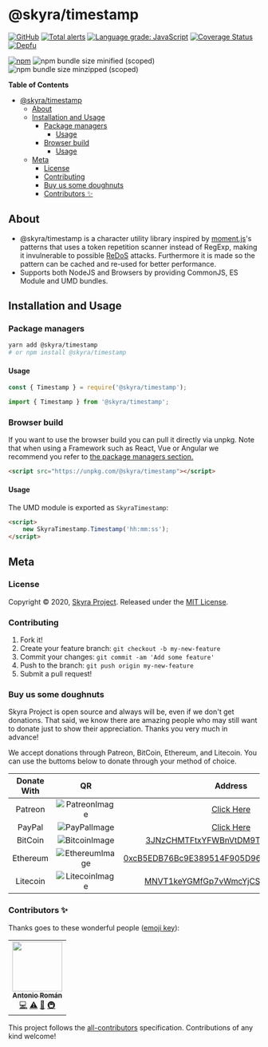 # @skyra/timestamp

[![GitHub](https://img.shields.io/github/license/skyra-project/timestamp)](https://github.com/skyra-project/timestamp/blob/main/LICENSE.md)
[![Total alerts](https://img.shields.io/lgtm/alerts/g/skyra-project/timestamp.svg?logo=lgtm&logoWidth=18)](https://lgtm.com/projects/g/skyra-project/timestamp/alerts/)
[![Language grade: JavaScript](https://img.shields.io/lgtm/grade/javascript/g/skyra-project/timestamp.svg?logo=lgtm&logoWidth=18)](https://lgtm.com/projects/g/skyra-project/timestamp/context:javascript)
[![Coverage Status](https://coveralls.io/repos/github/skyra-project/timestamp/badge.svg?branch=main)](https://coveralls.io/github/skyra-project/timestamp?branch=main)
[![Depfu](https://badges.depfu.com/badges/e367f2c68b857253ca23e1e8d73d1e14/count.svg)](https://depfu.com/github/skyra-project/timestamp?project_id=14147)

[![npm](https://img.shields.io/npm/v/@skyra/timestamp?color=crimson&label=NPM&logo=npm&style=flat-square)](https://www.npmjs.com/package/@skyra/timestamp)
![npm bundle size minified (scoped)](https://img.shields.io/bundlephobia/min/@skyra/timestamp?label=minified&logo=webpack)
![npm bundle size minzipped (scoped)](https://img.shields.io/bundlephobia/minzip/@skyra/timestamp?label=minified&logo=webpack)

**Table of Contents**

-   [@skyra/timestamp](#skyratimestamp)
    -   [About](#about)
    -   [Installation and Usage](#installation-and-usage)
        -   [Package managers](#package-managers)
            -   [Usage](#usage)
        -   [Browser build](#browser-build)
            -   [Usage](#usage-1)
    -   [Meta](#meta)
        -   [License](#license)
        -   [Contributing](#contributing)
        -   [Buy us some doughnuts](#buy-us-some-doughnuts)
        -   [Contributors ✨](#contributors-%E2%9C%A8)

## About

-   @skyra/timestamp is a character utility library inspired by [moment.js](https://momentjs.com)'s
    patterns that uses a token repetition scanner instead of RegExp, making it
    invulnerable to possible [ReDoS](https://en.wikipedia.org/wiki/ReDoS) attacks. Furthermore it is made so the
    pattern can be cached and re-used for better performance.
-   Supports both NodeJS and Browsers by providing CommonJS, ES Module and UMD bundles.

## Installation and Usage

### Package managers

```bash
yarn add @skyra/timestamp
# or npm install @skyra/timestamp
```

#### Usage

```js
const { Timestamp } = require('@skyra/timestamp');
```

```ts
import { Timestamp } from '@skyra/timestamp';
```

### Browser build

If you want to use the browser build you can pull it directly via unpkg. Note that when using a Framework such as React, Vue or Angular we recommend you refer to [the package managers section.](#package-managers)

```html
<script src="https://unpkg.com/@skyra/timestamp"></script>
```

#### Usage

The UMD module is exported as `SkyraTimestamp`:

```html
<script>
	new SkyraTimestamp.Timestamp('hh:mm:ss');
</script>
```

## Meta

### License

Copyright © 2020, [Skyra Project](https://github.com/skyra-project).
Released under the [MIT License](LICENSE.md).

### Contributing

1. Fork it!
1. Create your feature branch: `git checkout -b my-new-feature`
1. Commit your changes: `git commit -am 'Add some feature'`
1. Push to the branch: `git push origin my-new-feature`
1. Submit a pull request!

### Buy us some doughnuts

Skyra Project is open source and always will be, even if we don't get donations. That said, we know there are amazing people who
may still want to donate just to show their appreciation. Thanks you very much in advance!

We accept donations through Patreon, BitCoin, Ethereum, and Litecoin. You can use the buttoms below to donate through your method of choice.

| Donate With |         QR         |                                                                  Address                                                                  |
| :---------: | :----------------: | :---------------------------------------------------------------------------------------------------------------------------------------: |
|   Patreon   | ![PatreonImage][]  |                                               [Click Here](https://www.patreon.com/kyranet)                                               |
|   PayPal    |  ![PayPalImage][]  |                     [Click Here](https://www.paypal.com/cgi-bin/webscr?cmd=_s-xclick&hosted_button_id=CET28NRZTDQ8L)                      |
|   BitCoin   | ![BitcoinImage][]  |         [3JNzCHMTFtxYFWBnVtDM9Tt34zFbKvdwco](bitcoin:3JNzCHMTFtxYFWBnVtDM9Tt34zFbKvdwco?amount=0.01&label=Skyra%20Discord%20Bot)          |
|  Ethereum   | ![EthereumImage][] | [0xcB5EDB76Bc9E389514F905D9680589004C00190c](ethereum:0xcB5EDB76Bc9E389514F905D9680589004C00190c?amount=0.01&label=Skyra%20Discord%20Bot) |
|  Litecoin   | ![LitecoinImage][] |         [MNVT1keYGMfGp7vWmcYjCS8ntU8LNvjnqM](litecoin:MNVT1keYGMfGp7vWmcYjCS8ntU8LNvjnqM?amount=0.01&label=Skyra%20Discord%20Bot)         |

[patreonimage]: https://cdn.skyra.pw/gh-assets/patreon.png
[paypalimage]: https://cdn.skyra.pw/gh-assets/paypal.png
[bitcoinimage]: https://cdn.skyra.pw/gh-assets/bitcoin.png
[ethereumimage]: https://cdn.skyra.pw/gh-assets/ethereum.png
[litecoinimage]: https://cdn.skyra.pw/gh-assets/litecoin.png

### Contributors ✨

Thanks goes to these wonderful people ([emoji key](https://allcontributors.org/docs/en/emoji-key)):

<!-- ALL-CONTRIBUTORS-LIST:START - Do not remove or modify this section -->
<!-- prettier-ignore-start -->
<!-- markdownlint-disable -->
<table>
  <tr>
    <td align="center"><a href="https://github.com/kyranet"><img src="https://avatars0.githubusercontent.com/u/24852502?v=4?s=100" width="100px;" alt=""/><br /><sub><b>Antonio Román</b></sub></a><br /><a href="https://github.com/skyra-project/timestamp/commits?author=kyranet" title="Code">💻</a> <a href="https://github.com/skyra-project/timestamp/commits?author=kyranet" title="Tests">⚠️</a> <a href="#ideas-kyranet" title="Ideas, Planning, & Feedback">🤔</a> <a href="#infra-kyranet" title="Infrastructure (Hosting, Build-Tools, etc)">🚇</a></td>
  </tr>
</table>

<!-- markdownlint-enable -->
<!-- prettier-ignore-end -->

<!-- ALL-CONTRIBUTORS-LIST:END -->

This project follows the [all-contributors](https://github.com/all-contributors/all-contributors) specification. Contributions of any kind welcome!
